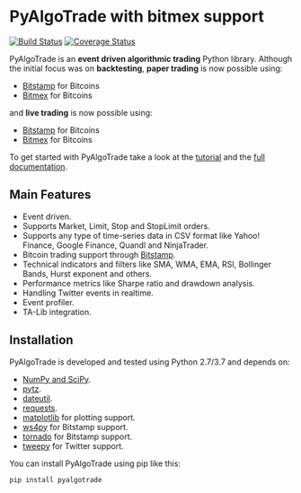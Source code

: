PyAlgoTrade with bitmex support
===========

[![Build Status](https://travis-ci.org/gbeced/pyalgotrade.png?branch=master)](https://travis-ci.org/gbeced/pyalgotrade)
[![Coverage Status](https://coveralls.io/repos/gbeced/pyalgotrade/badge.svg?branch=master)](https://coveralls.io/r/gbeced/pyalgotrade?branch=master)


PyAlgoTrade is an **event driven algorithmic trading** Python library. Although the initial focus
was on **backtesting**, **paper trading** is now possible using:

 * [Bitstamp](https://www.bitstamp.net/) for Bitcoins
 * [Bitmex](https://www.bitmex.com/) for Bitcoins
 
and **live trading** is now possible using:

 * [Bitstamp](https://www.bitstamp.net/) for Bitcoins
 * [Bitmex](https://www.bitmex.com/) for Bitcoins

To get started with PyAlgoTrade take a look at the [tutorial](http://gbeced.github.io/pyalgotrade/docs/v0.20/html/tutorial.html) and the [full documentation](http://gbeced.github.io/pyalgotrade/docs/v0.20/html/index.html).

Main Features
-------------

 * Event driven.
 * Supports Market, Limit, Stop and StopLimit orders.
 * Supports any type of time-series data in CSV format like Yahoo! Finance, Google Finance, Quandl and NinjaTrader.
 * Bitcoin trading support through [Bitstamp](https://www.bitstamp.net/).
 * Technical indicators and filters like SMA, WMA, EMA, RSI, Bollinger Bands, Hurst exponent and others.
 * Performance metrics like Sharpe ratio and drawdown analysis.
 * Handling Twitter events in realtime.
 * Event profiler.
 * TA-Lib integration.

Installation
------------

PyAlgoTrade is developed and tested using Python 2.7/3.7 and depends on:

 * [NumPy and SciPy](http://numpy.scipy.org/).
 * [pytz](http://pytz.sourceforge.net/).
 * [dateutil](https://dateutil.readthedocs.org/en/latest/).
 * [requests](http://docs.python-requests.org/en/latest/).
 * [matplotlib](http://matplotlib.sourceforge.net/) for plotting support.
 * [ws4py](https://github.com/Lawouach/WebSocket-for-Python) for Bitstamp support.
 * [tornado](http://www.tornadoweb.org/en/stable/) for Bitstamp support.
 * [tweepy](https://github.com/tweepy/tweepy) for Twitter support.

You can install PyAlgoTrade using pip like this:

```
pip install pyalgotrade
```

